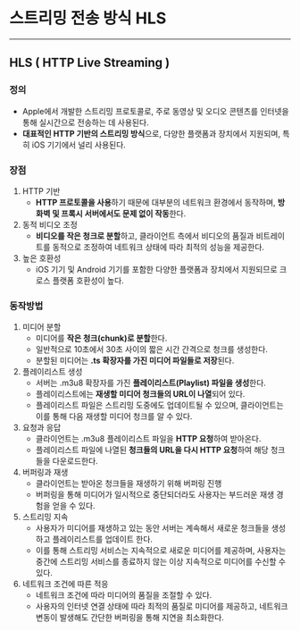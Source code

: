 # 스트리밍 전송 방식 HLS 

---

>

## HLS ( HTTP Live Streaming )

### 정의

-  Apple에서 개발한 스트리밍 프로토콜로, 주로 동영상 및 오디오 콘텐츠를 인터넷을 통해 실시간으로 전송하는 데 사용된다. 
-  **대표적인 HTTP 기반의 스트리밍 방식**으로, 다양한 플랫폼과 장치에서 지원되며, 특히 iOS 기기에서 널리 사용된다. 

### 장점

1. HTTP 기반
   - **HTTP 프로토콜을 사용**하기 때문에 대부분의 네트워크 환경에서 동작하며, **방화벽 및 프록시 서버에서도 문제 없이 작동**한다. 
2. 동적 비디오 조정
   - **비디오를 작은 청크로 분할**하고, 클라이언트 측에서 비디오의 품질과 비트레이트를 동적으로 조정하여 네트워크 상태에 따라 최적의 성능을 제공한다. 
3. 높은 호환성
   -  iOS 기기 및 Android 기기를 포함한 다양한 플랫폼과 장치에서 지원되므로 크로스 플랫폼 호환성이 높다. 

### 동작방법

1. 미디어 분할
   - 미디어를 **작은 청크(chunk)로 분할**한다. 
   - 일반적으로 10초에서 30초 사이의 짧은 시간 간격으로 청크를 생성한다.
   - 분할된 미디어는 **.ts 확장자를 가진 미디어 파일들로 저장**된다. 
2. 플레이리스트 생성
   - 서버는 .m3u8 확장자를 가진 **플레이리스트(Playlist) 파일을 생성**한다. 
   - 플레이리스트에는 **재생할 미디어 청크들의 URL이 나열**되어 있다. 
   - 플레이리스트 파일은 스트리밍 도중에도 업데이트될 수 있으며, 클라이언트는 이를 통해 다음 재생할 미디어 청크를 알 수 있다. 
3. 요청과 응답
   - 클라이언트는 .m3u8 플레이리스트 파일을 **HTTP 요청**하여 받아온다. 
   - 플레이리스트 파일에 나열된 **청크들의 URL을 다시 HTTP 요청**하여 해당 청크들을 다운로드한다. 
4. 버퍼링과 재생
   - 클라이언트는 받아온 청크들을 재생하기 위해 버퍼링 진행
   - 버퍼링을 통해 미디어가 일시적으로 중단되더라도 사용자는 부드러운 재생 경험을 얻을 수 있다.
5. 스트리밍 지속
   - 사용자가 미디어를 재생하고 있는 동안 서버는 계속해서 새로운 청크들을 생성하고 플레이리스트를 업데이트 한다. 
   - 이를 통해 스트리밍 서비스는 지속적으로 새로운 미디어를 제공하며, 사용자는 중간에 스트리밍 서비스를 종료하지 않는 이상 지속적으로 미디어를 수신할 수 있다. 
6. 네트워크 조건에 따른 적응 
   - 네트워크 조건에 따라 미디어의 품질을 조절할 수 있다. 
   - 사용자의 인터넷 연결 상태에 따라 최적의 품질로 미디어를 제공하고, 네트워크 변동이 발생해도 간단한 버퍼링을 통해 지연을 최소화한다. 

